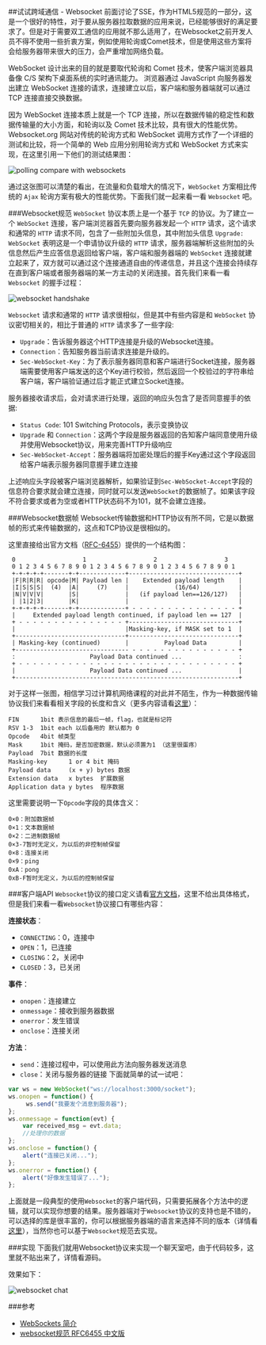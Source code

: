 ##试试跨域通信 - Websocket
前面讨论了SSE，作为HTML5规范的一部分，这是一个很好的特性，对于要从服务器拉取数据的应用来说，已经能够很好的满足要求了。但是对于需要双工通信的应用就不那么适用了，在Websocket之前开发人员不得不使用一些折衷方案，例如使用轮询或Comet技术，但是使用这些方案将会给服务器带来很大的压力，会严重增加网络负载。

WebSocket 设计出来的目的就是要取代轮询和 Comet 技术，使客户端浏览器具备像 C/S 架构下桌面系统的实时通讯能力。 浏览器通过 JavaScript 向服务器发出建立 WebSocket 连接的请求，连接建立以后，客户端和服务器端就可以通过 TCP 连接直接交换数据。

因为 WebSocket 连接本质上就是一个 TCP 连接，所以在数据传输的稳定性和数据传输量的大小方面，和轮询以及 Comet 技术比较，具有很大的性能优势。Websocket.org 网站对传统的轮询方式和 WebSocket 调用方式作了一个详细的测试和比较，将一个简单的 Web 应用分别用轮询方式和 WebSocket 方式来实现，在这里引用一下他们的测试结果图：

![polling compare with websockets](http://liuwanlin.info/content/images/2015/04/image002.jpg)

通过这张图可以清楚的看出，在流量和负载增大的情况下，`WebSocket` 方案相比传统的 `Ajax` 轮询方案有极大的性能优势。下面我们就一起来看一看 `Websocket` 吧。

###Websocket规范
`WebSocket` 协议本质上是一个基于 `TCP` 的协议。为了建立一个 `WebSocket` 连接，客户端浏览器首先要向服务器发起一个 `HTTP` 请求，这个请求和通常的 `HTTP` 请求不同，包含了一些附加头信息，其中附加头信息 `Upgrade: WebSocket` 表明这是一个申请协议升级的 `HTTP` 请求，服务器端解析这些附加的头信息然后产生应答信息返回给客户端，客户端和服务器端的 `WebSocket` 连接就建立起来了，双方就可以通过这个连接通道自由的传递信息，并且这个连接会持续存在直到客户端或者服务器端的某一方主动的关闭连接。首先我们来看一看 `Websocket` 的握手过程：

![websocket handshake](http://liuwanlin.info/content/images/2015/04/Websocket-handshake.png)

`Websocket` 请求和通常的 `HTTP` 请求很相似，但是其中有些内容是和 `WebSocket` 协议密切相关的，相比于普通的 `HTTP` 请求多了一些字段:
* `Upgrade`：告诉服务器这个HTTP连接是升级的Websocket连接。
* `Connection`：告知服务器当前请求连接是升级的。
* `Sec-WebSocket-Key`：为了表示服务器同意和客户端进行Socket连接，服务器端需要使用客户端发送的这个Key进行校验，然后返回一个校验过的字符串给客户端，客户端验证通过后才能正式建立Socket连接。

服务器接收请求后，会对请求进行处理，返回的响应头包含了是否同意握手的依据:
* `Status Code`: 101 Switching Protocols，表示变换协议
* `Upgrade` 和 `Connection`：这两个字段是服务器返回的告知客户端同意使用升级并使用Websocket协议，用来完善HTTP升级响应
* `Sec-WebSocket-Accept`：服务器端将加密处理后的握手Key通过这个字段返回给客户端表示服务器同意握手建立连接

上述响应头字段被客户端浏览器解析，如果验证到`Sec-WebSocket-Accept`字段的信息符合要求就会建立连接，同时就可以发送`WebSocket`的数据帧了。如果该字段不符合要求或者为空或者HTTP状态码不为101，就不会建立连接。

###Websocket数据帧
Websocket传输数据和HTTP协议有所不同，它是以数据帧的形式来传输数据的，这点和TCP协议是很相似的。

这里直接给出官方文档（[RFC-6455](http://www.rfc-base.org/txt/rfc-6455.txt)）提供的一个结构图：
```
 0                   1                   2                   3
 0 1 2 3 4 5 6 7 8 9 0 1 2 3 4 5 6 7 8 9 0 1 2 3 4 5 6 7 8 9 0 1
 +-+-+-+-+-------+-+-------------+-------------------------------+
 |F|R|R|R| opcode|M| Payload len |    Extended payload length    |
 |I|S|S|S|  (4)  |A|     (7)     |             (16/64)           |
 |N|V|V|V|       |S|             |   (if payload len==126/127)   |
 | |1|2|3|       |K|             |                               |
 +-+-+-+-+-------+-+-------------+ - - - - - - - - - - - - - - - +
 |     Extended payload length continued, if payload len == 127  |
 + - - - - - - - - - - - - - - - +-------------------------------+
 |                               |Masking-key, if MASK set to 1  |
 +-------------------------------+-------------------------------+
 | Masking-key (continued)       |          Payload Data         |
 +-------------------------------- - - - - - - - - - - - - - - - +
 :                     Payload Data continued ...                :
 + - - - - - - - - - - - - - - - - - - - - - - - - - - - - - - - +
 |                     Payload Data continued ...                |
 +---------------------------------------------------------------+
 ```
对于这样一张图，相信学习过计算机网络课程的对此并不陌生，作为一种数据传输协议我们来看看相关字段的长度和含义（更多内容请看[这里](http://jinnianshilongnian.iteye.com/blog/1899876)）：
```
FIN      1bit 表示信息的最后一帧，flag，也就是标记符  
RSV 1-3  1bit each 以后备用的 默认都为 0  
Opcode   4bit 帧类型  
Mask     1bit 掩码，是否加密数据，默认必须置为1 （这里很蛋疼）  
Payload  7bit 数据的长度  
Masking-key      1 or 4 bit 掩码  
Payload data     (x + y) bytes 数据  
Extension data   x bytes  扩展数据  
Application data y bytes  程序数据  
```
这里需要说明一下`Opcode`字段的具体含义：
```
0×0：附加数据帧  
0×1：文本数据帧  
0×2：二进制数据帧  
0×3-7暂时无定义，为以后的非控制帧保留  
0×8：连接关闭  
0×9：ping  
0xA：pong  
0xB-F暂时无定义，为以后的控制帧保留 
```
###客户端API
`Websocket`协议的接口定义请看[官方文档](http://www.w3.org/TR/2011/WD-websockets-20110419/#websocket)，这里不给出具体格式，但是我们来看一看`Websocket`协议接口有哪些内容：

**连接状态**：
* `CONNECTING`：0，连接中
* `OPEN`：1，已连接
* `CLOSING`：2，关闭中
* `CLOSED`：3，已关闭

**事件**：
* `onopen`：连接建立
* `onmessage`：接收到服务器数据
* `onerror`：发生错误
* `onclose`：连接关闭

**方法**：
* `send`：连接过程中，可以使用此方法向服务器发送消息
* `close`：关闭与服务器的链接
下面就简单的试一试吧：

```javascript
var ws = new WebSocket("ws://localhost:3000/socket");  
ws.onopen = function() {  
     ws.send("我要发个消息到服务器");
};
ws.onmessage = function(evt) {  
    var received_msg = evt.data;
    //处理你的数据
};
ws.onclose = function() {  
    alert("连接已关闭..."); 
};
ws.onerror = function() {  
    alert("好像发生错误了..."); 
};
```
上面就是一段典型的使用`Websocket`的客户端代码，只需要拓展各个方法中的逻辑，就可以实现你想要的结果。服务器端对于`Websocket`协议的支持也是不错的，可以选择的库是很丰富的，你可以根据服务器端的语言来选择不同的版本（详情看[这里](http://www.html5rocks.com/zh/tutorials/websockets/basics/#toc-serverside)），当然你也可以基于`Websocket`规范去实现。

###实现
下面我们就用Websocket协议来实现一个聊天室吧，由于代码较多，这里就不贴出来了，详情看源码。

效果如下：

![websocket chat](http://liuwanlin.info/content/images/2015/04/websocket-chat.gif)

###参考
* [WebSockets 简介](http://www.html5rocks.com/zh/tutorials/websockets/basics/)
* [websocket规范 RFC6455 中文版](http://blog.csdn.net/stoneson/article/details/8063802)
